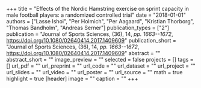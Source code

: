 +++
title = "Effects of the Nordic Hamstring exercise on sprint capacity in male football players: a randomized controlled trial"
date = "2018-01-01"
authors = ["Lasse Ishoi", "Per Holmich", "Per Aagaard", "Kristian Thorborg", "Thomas Bandholm", "Andreas Serner"]
publication_types = ["2"]
publication = "Journal of Sports Sciences, (36), 14, _pp. 1663--1672_, https://doi.org/10.1080/02640414.2017.1409609"
publication_short = "Journal of Sports Sciences, (36), 14, _pp. 1663--1672_, https://doi.org/10.1080/02640414.2017.1409609"
abstract = ""
abstract_short = ""
image_preview = ""
selected = false
projects = []
tags = []
url_pdf = ""
url_preprint = ""
url_code = ""
url_dataset = ""
url_project = ""
url_slides = ""
url_video = ""
url_poster = ""
url_source = ""
math = true
highlight = true
[header]
image = ""
caption = ""
+++
